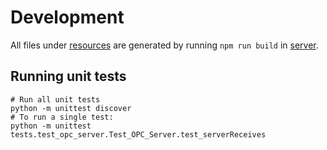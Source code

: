 # Development

All files under [resources](../resources) are generated by running `npm run build` in [server](../server).

## Running unit tests

```
# Run all unit tests
python -m unittest discover
# To run a single test:
python -m unittest tests.test_opc_server.Test_OPC_Server.test_serverReceives
```